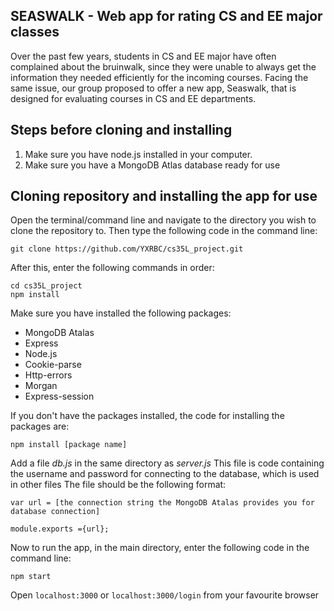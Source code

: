 ## SEASWALK - Web app for rating CS and EE major classes
Over the past few years, students in CS and EE major have often complained about the bruinwalk, since they were unable to always get the information they needed efficiently for the incoming courses. Facing the same issue, our group proposed to offer a new app, Seaswalk, that is designed for evaluating courses in CS and EE departments.

## Steps before cloning and installing
1. Make sure you have node.js installed in your computer. 
2. Make sure you have a MongoDB Atlas database ready for use

## Cloning repository and installing the app for use
Open the terminal/command line and navigate to the directory you wish to clone the repository to. Then type the following code in the command line:
```
git clone https://github.com/YXRBC/cs35L_project.git
```

After this, enter the following commands in order:
```
cd cs35L_project
npm install
```

Make sure you have installed the following packages:
- MongoDB Atalas
- Express
- Node.js
- Cookie-parse
- Http-errors
- Morgan
- Express-session

If you don't have the packages installed, the code for installing the packages are:
```
npm install [package name]
```

Add a file *db.js* in the same directory as *server.js*
This file is code containing the username and password for connecting to the database, which is used in other files
The file should be the following format:
```
var url = [the connection string the MongoDB Atalas provides you for database connection]

module.exports ={url};
```

Now to run the app, in the main directory, enter the following code in the command line:
```
npm start
```
Open `localhost:3000` or `localhost:3000/login` from your favourite browser
